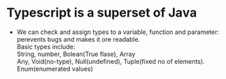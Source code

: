 # Typescript is a superset of Java

- We can check and assign types to a variable, function and parameter: perevents bugs and makes it ore readable.<br>
   Basic types include: <br>
        String, number, Bolean(True flase), Array <br>
        Any, Void(no-type), Null(undefined), Tuple(fixed no of elements). Enum(enumerated values)
